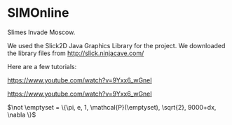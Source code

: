 # SIMOnline
Slimes Invade Moscow.

We used the Slick2D Java Graphics Library for the project. We downloaded the library files from http://slick.ninjacave.com/


Here are a few tutorials:

https://www.youtube.com/watch?v=9Yxx6_wGneI

https://www.youtube.com/watch?v=9Yxx6_wGneI

$\not \emptyset = \{\pi, e, 1, \mathcal{P}(\emptyset), \sqrt{2}, 9000+dx, \nabla \}$
